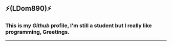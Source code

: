 ## ⚡(**LDom890**)⚡

### This is my _Github_ profile, I'm still a student but I really like programming, Greetings.


---






